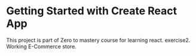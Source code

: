 # Getting Started with Create React App

This project is part of Zero to mastery course for learning react. exercise2. Working E-Commerce store.